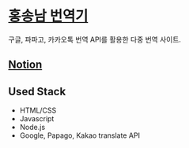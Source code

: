 # [홍송남 번역기](https://jjuny-translator.herokuapp.com/)
구글, 파파고, 카카오톡 번역 API를 활용한 다중 번역 사이트.

## [Notion](https://www.notion.so/da94d6eee4484ea587390886dac9b28d)

## Used Stack

- HTML/CSS
- Javascript
- Node.js
- Google, Papago, Kakao translate API
